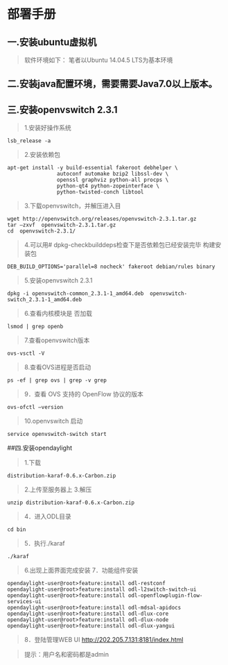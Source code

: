 # 部署手册
## 一.安装ubuntu虚拟机
> 软件环境如下：
笔者以Ubuntu 14.04.5 LTS为基本环境
## 二.安装java配置环境，需要需要Java7.0以上版本。
## 三.安装openvswitch 2.3.1
>1.安装好操作系统
```
lsb_release -a
```
>2.安装依赖包
```
apt-get install -y build-essential fakeroot debhelper \
                autoconf automake bzip2 libssl-dev \
                openssl graphviz python-all procps \
                python-qt4 python-zopeinterface \
                python-twisted-conch libtool
```
>3.下载openvswitch，并解压进入目
```
wget http://openvswitch.org/releases/openvswitch-2.3.1.tar.gz
tar –zxvf  openvswitch-2.3.1.tar.gz
cd  openvswitch-2.3.1/
```
> 4.可以用# dpkg-checkbuilddeps检查下是否依赖包已经安装完毕
> 构建安装包
```
DEB_BUILD_OPTIONS='parallel=8 nocheck' fakeroot debian/rules binary
```
>5.安装openvswitch 2.3.1
```
dpkg -i openvswitch-common_2.3.1-1_amd64.deb  openvswitch-switch_2.3.1-1_amd64.deb
```
>6.查看内核模块是 否加载
```
lsmod | grep openb
```
>7.查看openvswitch版本
```
ovs-vsctl -V
```
>8.查看OVS进程是否启动
```
ps -ef | grep ovs | grep -v grep
```
>9．查看 OVS 支持的 OpenFlow 协议的版本
```
ovs-ofctl –version
```
>10.openvswitch 启动
```
service openvswitch-switch start
```
##四.安装opendaylight
>	1.下载
```
distribution-karaf-0.6.x-Carbon.zip
```
>2.上传至服务器上
>3.解压
```
unzip distribution-karaf-0.6.x-Carbon.zip
```
>4．进入ODL目录
```
cd bin
```
>5．执行./karaf
```
./karaf
```
>6.出现上面界面完成安装
>7．功能组件安装
```
opendaylight-user@root>feature:install odl-restconf
opendaylight-user@root>feature:install odl-l2switch-switch-ui
opendaylight-user@root>feature:install odl-openflowplugin-flow-services-ui
opendaylight-user@root>feature:install odl-mdsal-apidocs
opendaylight-user@root>feature:install odl-dlux-core
opendaylight-user@root>feature:install odl-dlux-node
opendaylight-user@root>feature:install odl-dlux-yangui
```
>8．登陆管理WEB UI
http://202.205.7.131:8181/index.html

>提示：用户名和密码都是admin
